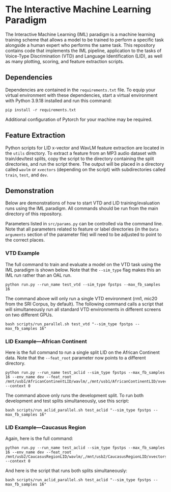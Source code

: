 # The Interactive Machine Learning Paradigm
The Interactive Machine Learning (IML) paradigm is a machine learning training scheme that allows a model to be trained to perform a specific task alongside a human expert who performs the same task. This repository contains code that implements the IML pipeline, application to the tasks of Voice-Type Discrimination (VTD) and Language Identification (LID), as well as many plotting, scoring, and feature extraction scripts.

## Dependencies
Dependencies are contained in the `requirements.txt` file. To equip your virtual environment with these dependencies, start a virtual environment with Python 3.9.18 installed and run this command:

```
pip install -r requirements.txt
```

Additional configuration of Pytorch for your machine may be required.

## Feature Extraction
Python scripts for LID x-vector and WavLM feature extraction are located in the `utils` directory. To extract a feature from an MP3 audio dataset with train/dev/test splits, copy the script to the directory containing the split directories, and run the script there. The output will be placed in a directory called `wavlm` or `xvectors` (depending on the script) with subdirectories called `train`, `test`, and `dev`.

## Demonstration
Below are demonstrations of how to start VTD and LID training/evaluation runs using the IML paradigm. All commands should be run from the main directory of this repository. 

Parameters listed in `src/params.py` can be controlled via the command line. Note that all parameters related to feature or label directories (in the `Data arguments` section of the parameter file) will need to be adjusted to point to the correct places.

### VTD Example
The full command to train and evaluate a model on the VTD task using the IML paradigm is shown below. Note that the `--sim_type` flag makes this an IML run rather than an OAL run.

```
python run.py --run_name test_vtd --sim_type fpstps --max_fb_samples 16
```

The command above will only run a single VTD environment (rm1, mic20 from the SRI Corpus, by default). The following command calls a script that will simultaneously run all standard VTD environments in different screens on two different GPUs. 

```
bash scripts/run_parallel.sh test_vtd "--sim_type fpstps --max_fb_samples 16"
```

### LID Example—African Continent
Here is the full command to run a single split LID on the African Continent data. Note that the `--feat_root` parameter now points to a different directory.

```
python run.py --run_name test_aclid --sim_type fpstps --max_fb_samples 16 --env_name dev --feat_root /mnt/usb1/AfricanContinentLID/wavlm/,/mnt/usb1/AfricanContinentLID/xvectors/ --context 0
```

The command above only runs the development split. To run both development and test splits simultaneously, use this script:

```
bash scripts/run_aclid_parallel.sh test_aclid "--sim_type fpstps --max_fb_samples 16"
```

### LID Example—Caucasus Region
Again, here is the full command:

```
python run.py --run_name test_aclid --sim_type fpstps --max_fb_samples 16 --env_name dev --feat_root /mnt/usb2/CaucasusRegionLID/wavlm/,/mnt/usb2/CaucasusRegionLID/xvectors/ --context 0
```

And here is the script that runs both splits simultaneously:

```
bash scripts/run_aclid_parallel.sh test_aclid "--sim_type fpstps --max_fb_samples 16"
```
